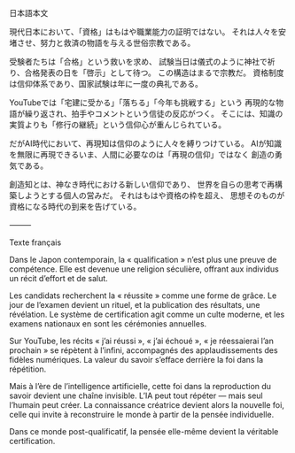 日本語本文

現代日本において、「資格」はもはや職業能力の証明ではない。
それは人々を安堵させ、努力と救済の物語を与える世俗宗教である。

受験者たちは「合格」という救いを求め、
試験当日は儀式のように神社で祈り、合格発表の日を「啓示」として待つ。
この構造はまるで宗教だ。
資格制度は信仰体系であり、国家試験は年に一度の典礼である。

YouTubeでは「宅建に受かる」「落ちる」「今年も挑戦する」という
再現的な物語が繰り返され、拍手やコメントという信徒の反応がつく。
そこには、知識の実質よりも「修行の継続」という信仰心が重んじられている。

だがAI時代において、再現知は信仰のように人々を縛りつけている。
AIが知識を無限に再現できるいま、人間に必要なのは「再現の信仰」ではなく
創造の勇気である。

創造知とは、神なき時代における新しい信仰であり、
世界を自らの思考で再構築しようとする個人の営みだ。
それはもはや資格の枠を超え、
思想そのものが資格になる時代の到来を告げている。

⸻

Texte français

Dans le Japon contemporain, la « qualification » n’est plus une preuve de compétence.
Elle est devenue une religion séculière, offrant aux individus un récit d’effort et de salut.

Les candidats recherchent la « réussite » comme une forme de grâce.
Le jour de l’examen devient un rituel, et la publication des résultats, une révélation.
Le système de certification agit comme un culte moderne,
et les examens nationaux en sont les cérémonies annuelles.

Sur YouTube, les récits « j’ai réussi », « j’ai échoué », « je réessaierai l’an prochain »
se répètent à l’infini, accompagnés des applaudissements des fidèles numériques.
La valeur du savoir s’efface derrière la foi dans la répétition.

Mais à l’ère de l’intelligence artificielle, cette foi dans la reproduction du savoir
devient une chaîne invisible.
L’IA peut tout répéter — mais seul l’humain peut créer.
La connaissance créatrice devient alors la nouvelle foi,
celle qui invite à reconstruire le monde à partir de la pensée individuelle.

Dans ce monde post-qualificatif,
la pensée elle-même devient la véritable certification.
